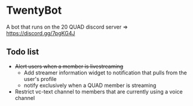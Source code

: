# TwentyBot
A bot that runs on the 20 QUAD discord server => https://discord.gg/7pgKG4J

## Todo list
* ~~Alert users when a member is livestreaming~~
  * Add streamer information widget to notification that pulls from the user's profile
  * notify exclusively when a QUAD member is streaming
* Restrict vc-text channel to members that are currently using a voice channel
